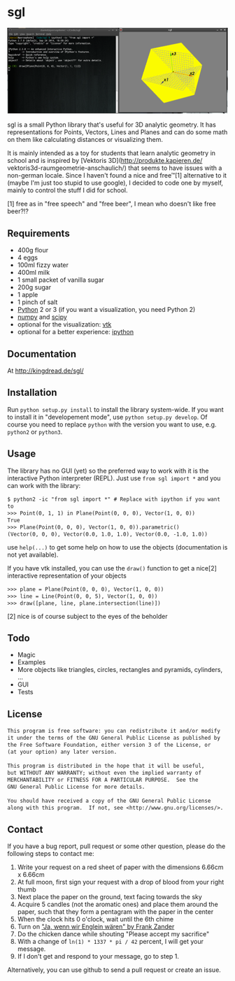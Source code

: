 sgl
===

![Screenshot](/Screenshot.png?raw=true)

sgl is a small Python library that's useful for 3D analytic geometry.
It has representations for Points, Vectors, Lines and Planes and can
do some math on them like calculating distances or visualizing them.

It is mainly intended as a toy for students that learn analytic geometry
in school and is inspired by [Vektoris 3D](http://produkte.kapieren.de/
vektoris3d-raumgeometrie-anschaulich/) that seems to have issues with
a non-german locale. Since I haven't found a nice and free™[1] alternative to
it (maybe I'm just too stupid to use google), I decided to code one by myself,
mainly to control the stuff I did for school.

[1] free as in "free speech" and "free beer", I mean who doesn't like free beer?!?

Requirements
------------

* 400g flour
* 4 eggs
* 100ml fizzy water
* 400ml milk
* 1 small packet of vanilla sugar
* 200g sugar
* 1 apple
* 1 pinch of salt
* [Python](http://www.python.org) 2 or 3 (if you want a visualization,
  you need Python 2)
* [numpy](http://www.numpy.org) and [scipy](http://www.scipy.org)
* optional for the visualization: [vtk](http://www.vtk.org)
* optional for a better experience: [ipython](http://ipython.org)

Documentation
-------------

At http://kingdread.de/sgl/

Installation
------------

Run `python setup.py install` to install the library system-wide. If you want
to install it in "developement mode", use `python setup.py develop`. Of course
you need to replace `python` with the version you want to use, e.g. `python2`
or `python3`.

Usage
-----

The library has no GUI (yet) so the preferred way to work with it is the
interactive Python interpreter (REPL). Just use `from sgl import *` and
you can work with the library:

    $ python2 -ic "from sgl import *" # Replace with ipython if you want to
    >>> Point(0, 1, 1) in Plane(Point(0, 0, 0), Vector(1, 0, 0))
    True
    >>> Plane(Point(0, 0, 0), Vector(1, 0, 0)).parametric()
    (Vector(0, 0, 0), Vector(0.0, 1.0, 1.0), Vector(0.0, -1.0, 1.0))

use `help(...)` to get some help on how to use the objects (documentation
is not yet available).

If you have vtk installed, you can use the `draw()` function to get a nice[2]
interactive representation of your objects

    >>> plane = Plane(Point(0, 0, 0), Vector(1, 0, 0))
    >>> line = Line(Point(0, 0, 5), Vector(1, 0, 0))
    >>> draw([plane, line, plane.intersection(line)])

[2] nice is of course subject to the eyes of the beholder

Todo
----

* Magic
* Examples
* More objects like triangles, circles, rectangles and pyramids, cylinders, ...
* GUI
* Tests

License
-------

    This program is free software: you can redistribute it and/or modify
    it under the terms of the GNU General Public License as published by
    the Free Software Foundation, either version 3 of the License, or
    (at your option) any later version.

    This program is distributed in the hope that it will be useful,
    but WITHOUT ANY WARRANTY; without even the implied warranty of
    MERCHANTABILITY or FITNESS FOR A PARTICULAR PURPOSE.  See the
    GNU General Public License for more details.

    You should have received a copy of the GNU General Public License
    along with this program.  If not, see <http://www.gnu.org/licenses/>.

Contact
-------

If you have a bug report, pull request or some other question, please do the
following steps to contact me:

1. Write your request on a red sheet of paper with the dimensions 6.66cm x 6.66cm
2. At full moon, first sign your request with a drop of blood from your right thumb
3. Next place the paper on the ground, text facing towards the sky
4. Acquire 5 candles (not the aromatic ones) and place them around the paper, such
   that they form a pentagram with the paper in the center
5. When the clock hits 0 o'clock, wait until the 6th chime
6. Turn on ["Ja, wenn wir Englein wären" by Frank Zander](http://www.youtube.com/watch?v=9nGIwVF5Re0)
7. Do the chicken dance while shouting "Please accept my sacrifice"
8. With a change of `ln(1) * 1337 * pi / 42` percent, I will get your message.
9. If I don't get and respond to your message, go to step 1.

Alternatively, you can use github to send a pull request or create an issue.
